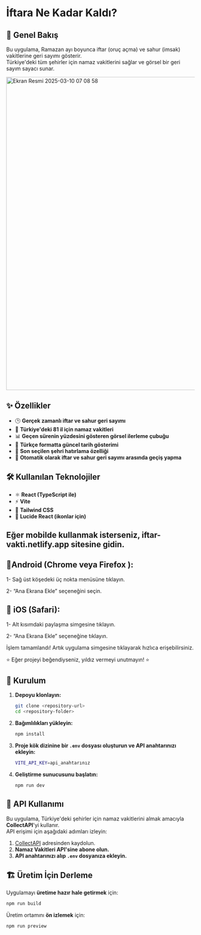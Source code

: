 # İftara Ne Kadar Kaldı?  

## 🕌 Genel Bakış  
Bu uygulama, Ramazan ayı boyunca iftar (oruç açma) ve sahur (imsak) vakitlerine geri sayımı gösterir.  
Türkiye'deki tüm şehirler için namaz vakitlerini sağlar ve görsel bir geri sayım sayacı sunar.  

<img width="835" alt="Ekran Resmi 2025-03-10 07 08 58" src="https://github.com/user-attachments/assets/7a9bece5-b428-48b9-8d16-dbe4beba02da" />


## ✨ Özellikler  
- 🕒 **Gerçek zamanlı iftar ve sahur geri sayımı**  
- 📍 **Türkiye'deki 81 il için namaz vakitleri**  
- 📊 **Geçen sürenin yüzdesini gösteren görsel ilerleme çubuğu**  
- 📅 **Türkçe formatta güncel tarih gösterimi**  
- 💾 **Son seçilen şehri hatırlama özelliği**  
- 🔄 **Otomatik olarak iftar ve sahur geri sayımı arasında geçiş yapma**  

## 🛠 Kullanılan Teknolojiler  
- ⚛️ **React (TypeScript ile)**  
- ⚡ **Vite**  
- 🎨 **Tailwind CSS**  
- 🔗 **Lucide React (ikonlar için)**  

## Eğer mobilde kullanmak isterseniz, iftar-vakti.netlify.app sitesine gidin.

## 📱Android (Chrome veya Firefox ):

1- Sağ üst köşedeki üç nokta menüsüne tıklayın.

2- “Ana Ekrana Ekle” seçeneğini seçin.

## 🍏 iOS (Safari):

1- Alt kısımdaki paylaşma simgesine tıklayın.

2- “Ana Ekrana Ekle” seçeneğine tıklayın.

İşlem tamamlandı! Artık uygulama simgesine tıklayarak hızlıca erişebilirsiniz.

⭐️ Eğer projeyi beğendiyseniz, yıldız vermeyi unutmayın! ⭐️

## 🚀 Kurulum  

1. **Depoyu klonlayın:**  
   ```sh  
   git clone <repository-url>  
   cd <repository-folder>  
   ```  
2. **Bağımlılıkları yükleyin:**  
   ```sh  
   npm install  
   ```  
3. **Proje kök dizinine bir `.env` dosyası oluşturun ve API anahtarınızı ekleyin:**  
   ```sh  
   VITE_API_KEY=api_anahtarınız  
   ```  
4. **Geliştirme sunucusunu başlatın:**  
   ```sh  
   npm run dev  
   ```  

## 🔗 API Kullanımı  
Bu uygulama, Türkiye'deki şehirler için namaz vakitlerini almak amacıyla **CollectAPI**'yi kullanır.  
API erişimi için aşağıdaki adımları izleyin:  

1. [CollectAPI](https://collectapi.com/) adresinden kaydolun.  
2. **Namaz Vakitleri API'sine abone olun.**  
3. **API anahtarınızı alıp `.env` dosyanıza ekleyin.**  


## 🏗 Üretim İçin Derleme  

Uygulamayı **üretime hazır hale getirmek** için:  
```sh  
npm run build  
```  
Üretim ortamını **ön izlemek** için:  
```sh  
npm run preview  
```  

